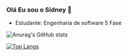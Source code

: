 ### Olá Eu sou o Sidney  👋

- Estudante: Engenharia de software 5 Fase 

![Anurag's GitHub stats](https://github-readme-stats.vercel.app/api?username=sidneyoliveiraj&show_icons=true&theme=tokyonight)

[![Top Langs](https://github-readme-stats.vercel.app/api/top-langs/?username=sidneyoliveiraj&layout=compact)](https://github.com/sidneyoliveiraj/github-readme-stats)
